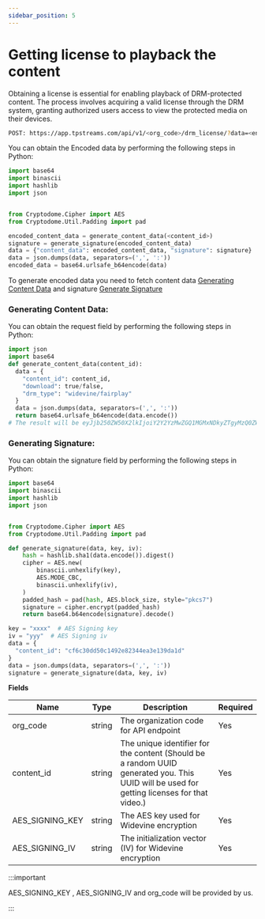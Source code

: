 ```yaml
---
sidebar_position: 5
---
```



# Getting license to playback the content

Obtaining a license is essential for enabling playback of DRM-protected content. The process involves acquiring a valid license through the DRM system, granting authorized users access to view the protected media on their devices.



```bash
POST: https://app.tpstreams.com/api/v1/<org_code>/drm_license/?data=<encoded_data>/
```


You can obtain the Encoded data by performing the following steps in Python:


```python
import base64
import binascii
import hashlib
import json


from Cryptodome.Cipher import AES
from Cryptodome.Util.Padding import pad

encoded_content_data = generate_content_data(<content_id>)
signature = generate_signature(encoded_content_data)
data = {"content_data": encoded_content_data, "signature": signature}
data = json.dumps(data, separators=(',', ':'))
encoded_data = base64.urlsafe_b64encode(data)


```
To generate encoded data you need to fetch content data [Generating Content Data](#generating-content-data) and signature
[Generate Signature](#generating-signature) 

### Generating Content Data:

You can obtain the request field by performing the following steps in Python:


```python
import json
import base64
def generate_content_data(content_id):
  data = {
    "content_id": content_id,
    "download": true/false,
    "drm_type": "widevine/fairplay"
  }
  data = json.dumps(data, separators=(',', ':'))
  return base64.urlsafe_b64encode(data.encode())
# The result will be eyJjb250ZW50X2lkIjoiY2Y2YzMwZGQ1MGMxNDkyZTgyMzQ0ZWEzZTEzOWRhMWQifQ==
```

### Generating Signature:

You can obtain the signature field by performing the following steps in Python:

```python
import base64
import binascii
import hashlib
import json


from Cryptodome.Cipher import AES
from Cryptodome.Util.Padding import pad

def generate_signature(data, key, iv):
    hash = hashlib.sha1(data.encode()).digest()
    cipher = AES.new(
        binascii.unhexlify(key),
        AES.MODE_CBC,
        binascii.unhexlify(iv),
    )
    padded_hash = pad(hash, AES.block_size, style="pkcs7")
    signature = cipher.encrypt(padded_hash)
    return base64.b64encode(signature).decode()

key = "xxxx"  # AES Signing key
iv = "yyy"  # AES Signing iv
data = {
  "content_id": "cf6c30dd50c1492e82344ea3e139da1d"
}
data = json.dumps(data, separators=(',', ':'))
signature = generate_signature(data, key, iv)
```



**Fields**

| Name              | Type         | Description                                                  | Required  |
| ---------------   | ------------ | --------------------------------------------------------     | --------- |
| org_code          | string       | The organization code for API endpoint                       | Yes       |
| content_id        | string       | The unique identifier for the content (Should be a random UUID generated you. This UUID will be used for getting licenses for that video.)                       | Yes       |
| AES_SIGNING_KEY  | string       | The AES key used for Widevine encryption                     | Yes       |
| AES_SIGNING_IV       | string       | The initialization vector (IV) for Widevine encryption       | Yes       |

:::important

AES_SIGNING_KEY , AES_SIGNING_IV  and org_code will be provided by us.

:::


